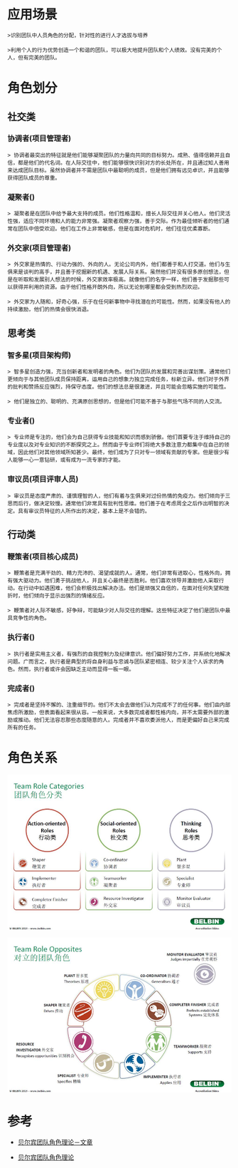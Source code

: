 # 应用场景

    >识别团队中人员角色的分配，针对性的进行人才选拔与培养
    
    >利用个人的行为优势创造一个和谐的团队，可以极大地提升团队和个人绩效。没有完美的个人，但有完美的团队。
    
# 角色划分

## 社交类

### 协调者(项目管理者)

    > 协调者最突出的特征就是他们能够凝聚团队的力量向共同的目标努力。成熟、值得信赖并且自信，都是他们的代名词。在人际交往中，他们能够很快识别对方的长处所在，并且通过知人善用来达成团队目标。虽然协调者并不需是团队中最聪明的成员，但是他们拥有远见卓识，并且能够获得团队成员的尊重。

### 凝聚者()

    > 凝聚者是在团队中给予最大支持的成员。他们性格温和，擅长人际交往并关心他人。他们灵活性强，适应不同环境和人的能力非常强。凝聚者观察力强，善于交际。作为最佳倾听者的他们通常在团队中倍受欢迎。他们在工作上非常敏感，但是在面对危机时，他们往往优柔寡断。
    
### 外交家(项目管理者)

    > 外交家是热情的、行动力强的、外向的人。无论公司内外，他们都善于和人打交道。他们与生俱来是谈判的高手，并且善于挖掘新的机遇、发展人际关系。虽然他们并没有很多原创想法，但是在听取和发展别人想法的时候，外交家效率极高。就像他们的名字一样，他们善于发掘那些可以获得并利用的资源。由于他们性格开朗外向，所以无论到哪里都会受到热烈欢迎。
    
    > 外交家为人随和，好奇心强，乐于在任何新事物中寻找潜在的可能性。然而，如果没有他人的持续激励，他们的热情会很快消退。

## 思考类

### 智多星(项目架构师)

    > 智多星创造力强，充当创新者和发明者的角色。他们为团队的发展和完善出谋划策。通常他们更倾向于与其他团队成员保持距离，运用自己的想象力独立完成任务，标新立异。他们对于外界的批判和赞扬反应强烈，持保守态度。他们的想法总是很激进，并且可能会忽略实施的可能性。

    > 他们是独立的、聪明的、充满原创思想的，但是他们可能不善于与那些气场不同的人交流。

### 专业者()

    > 专业师是专注的，他们会为自己获得专业技能和知识而感到骄傲。他们首要专注于维持自己的专业度以及对专业知识的不断探究之上。然而由于专业师们将绝大多数注意力都集中在自己的领域，因此他们对其他领域所知甚少。最终，他们成为了只对专一领域有贡献的专家。但是很少有人能够一心一意钻研，或有成为一流专家的才能。
    
### 审议员(项目评审人员)

    > 审议员是态度严肃的、谨慎理智的人，他们有着与生俱来对过份热情的免疫力。他们倾向于三思而后行，做决定较慢。通常他们非常具有批判性思维。他们善于在考虑周全之后作出明智的决定。具有审议员特征的人所作出的决定，基本上是不会错的。

## 行动类

### 鞭策者(项目核心成员)
    
    > 鞭策者是充满干劲的、精力充沛的、渴望成就的人。通常，他们非常有进取心，性格外向，拥有强大驱动力。他们勇于挑战他人，并且关心最终是否胜利。他们喜欢领导并激励他人采取行动。在行动中如遇困难，他们会积极找出解决办法。他们是顽强又自信的，在面对任何失望和挫折时，他们倾向于显示出强烈的情绪反应。

    > 鞭策者对人际不敏感，好争辩，可能缺少对人际交往的理解。这些特征决定了他们是团队中最具竞争性的角色。
 
### 执行者()

    > 执行者是实用主义者，有强烈的自我控制力及纪律意识。他们偏好努力工作，并系统化地解决问题。广而言之，执行者是典型的将自身利益与忠诚与团队紧密相连、较少关注个人诉求的角色。然而，执行者或许会因缺乏主动而显得一板一眼。
    
    
### 完成者()

    > 完成者是坚持不懈的、注重细节的。他们不太会去做他们认为完成不了的任何事。他们由内部焦虑所激励，但表面看起来很从容。一般来说，大多数完成者都性格内向，并不太需要外部的激励或推动。他们无法容忍那些态度随意的人。完成者并不喜欢委派他人，而是更偏好自己来完成所有的任务。

# 角色关系

![团队角色分类](/assets/P4.jpg)
    
![对立的团队角色](/assets/P5.jpg)

# 参考

* [贝尔宾团队角色理论－文章](http://www.learnmart.cn/zy-571-573-1232.html)

* [贝尔宾团队角色理论](http://baike.baidu.com/link?url=u4khKRHjCf2zDtOYSyaVKXx1q6WAZmh_ky1Bf54JdR2B7fmIhG7c6xsKB1w3hiKxdaNKUcCm0JL4c2hJSMOMo_8Cah3PSO362LKFT3YoMqwTS9wpGDlIwQJGlt77wPQkYEbrP-0P13f06dA5a2SFvSIU54GsN-J7jL0b4S2GXwdkIs950L_KsgIb5N6VRbUH)
